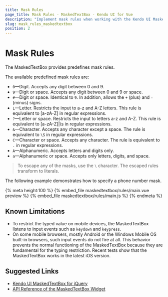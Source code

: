 ```yaml
---
title: Mask Rules
page_title: Mask Rules - MaskedTextBox - Kendo UI for Vue
description: "Implement mask rules when working with the Kendo UI MaskedTextBox wrapper for Vue."
slug: mask_rules_maskedtextbox
position: 2
---
```


# Mask Rules

The MaskedTextBox provides predefines mask rules.

The available predefined mask rules are:
- `0`&mdash;Digit. Accepts any digit between 0 and 9.
- `9`&mdash;Digit or space. Accepts any digit between 0 and 9 or space.
- `#`&mdash;Digit or space. Identical to `9`. In addition, allows the `+` (plus) and `-` (minus) signs.
- `L`&mdash;Letter. Restricts the input to a-z and A-Z letters. This rule is equivalent to [a-zA-Z] in regular expressions.
- `?`&mdash;Letter or space. Restricts the input to letters a-z and A-Z. This rule is equivalent to [a-zA-Z]|\s in regular expressions.
- `&`&mdash;Character. Accepts any character except a space. The rule is equivalent to `\S` in regular expressions.
- `C`&mdash;Character or space. Accepts any character. The rule is equivalent to `.` in regular expressions.
- `A`&mdash;Alphanumeric. Accepts letters and digits only.
- `a`&mdash;Alphanumeric or space. Accepts only letters, digits, and space.

> To escape any of the masks, use the `\` character. The escaped rules transform to literals.

The following example demonstrates how to specify a phone number mask.

{% meta height:100 %}
{% embed_file maskedtextbox/rules/main.vue preview %}
{% embed_file maskedtextbox/rules/main.js %}
{% endmeta %}

## Known Limitations

* To restrict the typed value on mobile devices, the MaskedTextBox listens to input events such as `keydown` and `keypress`.
* On some mobile browsers, mostly Android or the Windows Mobile OS built-in browsers, such input events do not fire at all. This behavior prevents the normal functioning of the MaskedTextBox because they are fundamental for the typing restriction. Recent tests show that the MaskedTextBox works in the latest iOS version.

## Suggested Links

* [Kendo UI MaskedTextBox for jQuery](https://docs.telerik.com/kendo-ui/controls/editors/maskedtextbox/overview)
* [API Reference of the MaskedTextBox Widget](https://docs.telerik.com/kendo-ui/api/javascript/ui/maskedtextbox)
